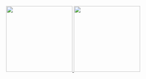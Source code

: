 <div>
<a href="https://github.com/hansshs">
<img loading="lazy" height="180em" src="https://github-readme-stats.vercel.app/api/top-langs/?username=hansshs&layout=compact&langs_count=7&theme=dracula"/>
<img loading="lazy" height="180em" src="https://github-readme-stats.vercel.app/api?username=hansshs&show_icons=true&theme=dracula&include_all_commits=true&count_private=true"/>
</div>

<!--
**hansshs/hansshs** is a ✨ _special_ ✨ repository because its `README.md` (this file) appears on your GitHub profile.

Here are some ideas to get you started:

- 🔭 I’m currently working on ...
- 🌱 I’m currently learning ...
- 👯 I’m looking to collaborate on ...
- 🤔 I’m looking for help with ...
- 💬 Ask me about ...
- 📫 How to reach me: ...
- 😄 Pronouns: ...
- ⚡ Fun fact: ...
-->

